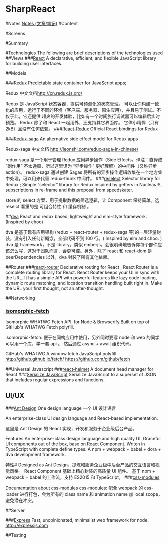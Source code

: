 # SharpReact
#Notes
  [Notes (文章/笔记)](Documentation/basic/notes.md)
#Content

#Screens

#Summary

#Technologies
The following are brief descriptions of the technologies used
##Views
###[React](https://facebook.github.io/react)
A declarative, efficient, and flexible JavaScript library for building user interfaces.


##Models

###[Redux](https://github.com/reactjs/redux)
Predictable state container for JavaScript apps;

Redux 中文文档<http://cn.redux.js.org/>

Redux 是 JavaScript 状态容器，提供可预测化的状态管理。
可以让你构建一致化的应用，运行于不同的环境（客户端、服务器、原生应用），并且易于测试。不仅于此，它还提供 超爽的开发体验，比如有一个时间旅行调试器可以编辑后实时预览。
Redux 除了和 React 一起用外，还支持其它界面库。
它体小精悍（只有2kB）且没有任何依赖。
###[React-Redux](https://github.com/reactjs/react-redux )
Official React bindings for Redux

###[Redux-saga](https://github.com/yelouafi/redux-saga)
An alternative side effect model for Redux apps

Redux-saga 中文文档 <http://leonshi.com/redux-saga-in-chinese/>

redux-saga 是一个用于管理 Redux 应用异步操作（Side Effects。译注：直译成 “副作用” 不太通顺，所以这里译为 “异步操作” 更好理解）的中间件（又称异步 action）。 redux-saga 通过创建 Sagas 将所有的异步操作逻辑收集在一个地方集中处理，可以用来代替 redux-thunk 中间件。
###[reselect](https://github.com/reactjs/reselect)
Selector library for Redux ;
Simple “selector” library for Redux inspired by getters in NuclearJS, subscriptions in re-frame and this proposal from speedskater.

store 的 select 方案，用于提取数据的筛选逻辑，让 Component 保持简单。选 reselct 看重的是 可组合特性 和 缓存机制 。

##[dva](https://github.com/dvajs/dva)
React and redux based, lightweight and elm-style framework. (Inspired by choo)

dva 是基于现有应用架构 (redux + react-router + redux-saga 等)的一层轻量封装，没有引入任何新概念，全部代码不到 100 行。( Inspired by elm and choo. )
dva 是 framework，不是 library，类似 emberjs，会很明确地告诉你每个部件应该怎么写，这对于团队而言，会更可控。另外，除了 react 和 react-dom 是 peerDependencies 以外，dva 封装了所有其他依赖。

##Router
###[react-router](https://github.com/ReactTraining/react-router)
Declarative routing for React ;
React Router is a complete routing library for React.
React Router keeps your UI in sync with the URL. It has a simple API with powerful features like lazy code loading, dynamic route matching, and location transition handling built right in. Make the URL your first thought, not an after-thought.

##Networking

### [isomorphic-fetch](https://github.com/matthew-andrews/isomorphic-fetch)
Isomorphic WHATWG Fetch API, for Node & Browserify.Built on top of GitHub's WHATWG Fetch polyfill.

isomorphic-fetch: 便于在同构应用中使用，另外同时要写 node 和 web 的同学可以用一个库，学一套 api 。
然后通过 async + await 组织代码。

GitHub's WHATWG
A window.fetch JavaScript polyfill. http://github.github.io/fetch/
<https://github.com/github/fetch>

##Universal Javascript
###[react-helmet](https://github.com/nfl/react-helmet)
A document head manager for React
###[Serialize JavaScript](https://github.com/yahoo/serialize-javascript)
Serialize JavaScript to a superset of JSON that includes regular expressions and functions.

## UI/UX
###[Ant Design](https://ant.design/)
 One design language  一个 UI 设计语言

 An enterprise-class UI design language and React-based implementation.

 这里是 Ant Design 的 React 实现，开发和服务于企业级后台产品。


Features
An enterprise-class design language and high quality UI.
Graceful UI components out of the box, base on React Component.
Writen in TypeScript with complete define types.
A npm + webpack + babel + dora + dva development framework.

特性#
Designed as Ant Design，提炼和服务企业级中后台产品的交互语言和视觉风格。
React Component 基础上精心封装的高质量 UI 组件。
基于 npm + webpack + babel 的工作流，支持 ES2015 和 TypeScript。
###[css-modules](https://github.com/css-modules/css-modules )

Documentation about css-modules
css-modules: 配合 webpack 的 css-loader 进行打包，会为所有的 class name 和 animation name 加 local scope，避免潜在冲突。

##Server

###[Express](http://expressjs.com/)
Fast, unopinionated, minimalist web framework for node. http://expressjs.com


##Testing

